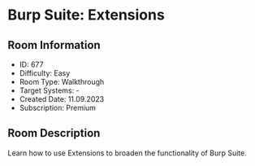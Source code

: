 ﻿# Burp Suite: Extensions

## Room Information
- ID: 677
- Difficulty: Easy
- Room Type: Walkthrough
- Target Systems: -
- Created Date: 11.09.2023
- Subscription: Premium

## Room Description
Learn how to use Extensions to broaden the functionality of Burp Suite.
